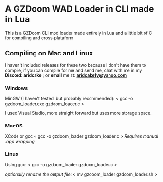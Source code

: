 # A GZDoom WAD Loader in CLI made in Lua
This is a GZDoom CLI mod loader made entirely in Lua and a little bit of C for compiling and cross-plataform

## Compiling on Mac and Linux
I haven't included releases for these two because I don't have them to compile, if you can compile for me and send me, chat with me in my **Discord**: **aridcake** ; or **email** me at: **aridcake1y@yahoo.com**

### Windows
MinGW (I haven't tested, but probably recommended):
< gcc -o gzdoom_loader.exe gzdoom_loader.c >

I used Visual Studio, more straight forward but uses more storage space.

### MacOS
XCode or gcc
< gcc -o gzdoom_loader gzdoom_loader.c >
*Requires manual .app wrapping*

### Linux
Using gcc:
< gcc -o gzdoom_loader gzdoom_loader.c >

*optionally rename the output file:*
< mv gzdoom_loader gzdoom_loader.sh >

